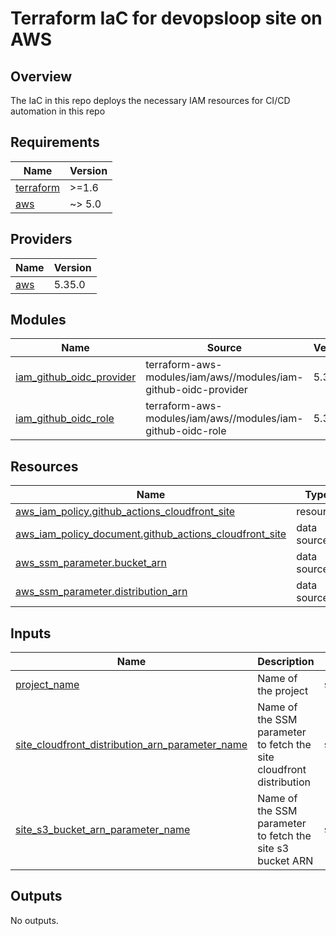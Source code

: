# Terraform IaC for devopsloop site on AWS

## Overview

The IaC in this repo deploys the necessary IAM resources for CI/CD automation in this repo

<!-- BEGINNING OF PRE-COMMIT-TERRAFORM DOCS HOOK -->
## Requirements

| Name | Version |
|------|---------|
| <a name="requirement_terraform"></a> [terraform](#requirement\_terraform) | >=1.6 |
| <a name="requirement_aws"></a> [aws](#requirement\_aws) | ~> 5.0 |

## Providers

| Name | Version |
|------|---------|
| <a name="provider_aws"></a> [aws](#provider\_aws) | 5.35.0 |

## Modules

| Name | Source | Version |
|------|--------|---------|
| <a name="module_iam_github_oidc_provider"></a> [iam\_github\_oidc\_provider](#module\_iam\_github\_oidc\_provider) | terraform-aws-modules/iam/aws//modules/iam-github-oidc-provider | 5.34.0 |
| <a name="module_iam_github_oidc_role"></a> [iam\_github\_oidc\_role](#module\_iam\_github\_oidc\_role) | terraform-aws-modules/iam/aws//modules/iam-github-oidc-role | 5.34.0 |

## Resources

| Name | Type |
|------|------|
| [aws_iam_policy.github_actions_cloudfront_site](https://registry.terraform.io/providers/hashicorp/aws/latest/docs/resources/iam_policy) | resource |
| [aws_iam_policy_document.github_actions_cloudfront_site](https://registry.terraform.io/providers/hashicorp/aws/latest/docs/data-sources/iam_policy_document) | data source |
| [aws_ssm_parameter.bucket_arn](https://registry.terraform.io/providers/hashicorp/aws/latest/docs/data-sources/ssm_parameter) | data source |
| [aws_ssm_parameter.distribution_arn](https://registry.terraform.io/providers/hashicorp/aws/latest/docs/data-sources/ssm_parameter) | data source |

## Inputs

| Name | Description | Type | Default | Required |
|------|-------------|------|---------|:--------:|
| <a name="input_project_name"></a> [project\_name](#input\_project\_name) | Name of the project | `string` | `"devopsloop-site"` | no |
| <a name="input_site_cloudfront_distribution_arn_parameter_name"></a> [site\_cloudfront\_distribution\_arn\_parameter\_name](#input\_site\_cloudfront\_distribution\_arn\_parameter\_name) | Name of the SSM parameter to fetch the site cloudfront distribution | `string` | `null` | no |
| <a name="input_site_s3_bucket_arn_parameter_name"></a> [site\_s3\_bucket\_arn\_parameter\_name](#input\_site\_s3\_bucket\_arn\_parameter\_name) | Name of the SSM parameter to fetch the site s3 bucket ARN | `string` | `null` | no |

## Outputs

No outputs.
<!-- END OF PRE-COMMIT-TERRAFORM DOCS HOOK -->

